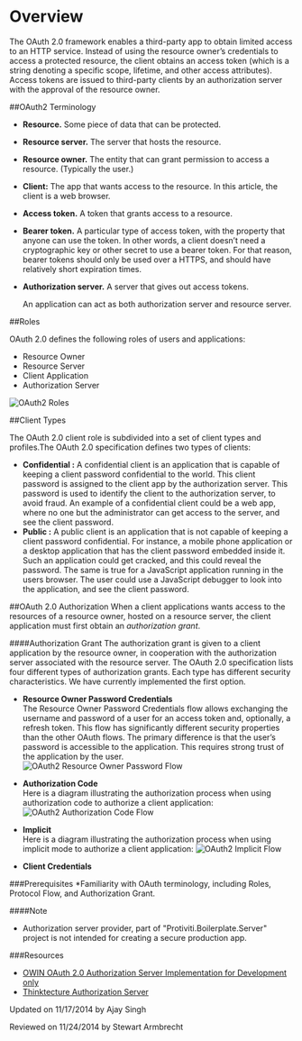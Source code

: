 ﻿Overview
========
The  OAuth 2.0 framework enables a third-party app to obtain limited access to an HTTP service. 
Instead of using the resource owner’s credentials to access a protected resource, the client obtains an access token 
(which is a string denoting a specific scope, lifetime, and other access attributes). Access tokens are issued to third-party 
clients by an authorization server with the approval of the resource owner.

##OAuth2 Terminology

*   <b>Resource.</b> Some piece of data that can be protected.
*   <b>Resource server.</b> The server that hosts the resource.
*   <b>Resource owner.</b> The entity that can grant permission to access a resource. (Typically the user.)
*   <b>Client:</b> The app that wants access to the resource. In this article, the client is a web browser.
*   <b>Access token.</b> A token that grants access to a resource.
*   <b>Bearer token.</b> A particular type of access token, with the property that anyone can use the token. In other words, a client doesn’t need a cryptographic key or other secret to use a bearer token. For that reason, bearer tokens should only be used over a HTTPS, and should have relatively short expiration times.
*   <b>Authorization server.</b> A server that gives out access tokens.

    An application can act as both authorization server and resource server. 

##Roles

OAuth 2.0 defines the following roles of users and applications:

* Resource Owner
* Resource Server
* Client Application
* Authorization Server

![OAuth2 Roles](/Protiviti.Boilerplate.Docs/images/Authentication/oauth2-roles.png)

##Client Types

The OAuth 2.0 client role is subdivided into a set of client types and profiles.The OAuth 2.0 specification defines two types of clients: 

* <b>Confidential :</b>
    A confidential client is an application that is capable of keeping a client password confidential to the world. This client password is assigned to the client app by the authorization server. This password is used to identify the client to the authorization server, to avoid fraud. An example of a confidential client could be a web app, where no one but the administrator can get access to the server, and see the client password.
* <b>Public :</b>
A public client is an application that is not capable of keeping a client password confidential. For instance, a mobile phone application or a desktop application that has the client password embedded inside it. Such an application could get cracked, and this could reveal the password. The same is true for a JavaScript application running in the users browser. The user could use a JavaScript debugger to look into the application, and see the client password.


##OAuth 2.0 Authorization
When a client applications wants access to the resources of a resource owner, hosted on a resource server, the client application must first obtain an <i>authorization grant</i>. 

####Authorization Grant
The authorization grant is given to a client application by the resource owner, in cooperation with the authorization server associated with the resource server.
The OAuth 2.0 specification lists four different types of authorization grants. Each type has different security characteristics. We have currently implemented the first option.
    
* <b>Resource Owner Password Credentials</b><br />
The Resource Owner Password Credentials flow allows exchanging the username and password of a user for an access token and, optionally, a refresh token. This flow has significantly different security properties than the other OAuth flows. The primary difference is that the user’s password is accessible to the application. This requires strong trust of the application by the user.
<br />![OAuth2 Resource Owner Password Flow](/Protiviti.Boilerplate.Docs/images/Authentication/ResourceOwnerPasswordFlow.png)

* <b>Authorization Code</b><br />
Here is a diagram illustrating the authorization process when using authorization code to authorize a client application:
![OAuth2 Authorization Code Flow](/Protiviti.Boilerplate.Docs/images/Authentication/authorization-auth-code.png)

* <b>Implicit</b><br />
Here is a diagram illustrating the authorization process when using implicit mode to authorize a client application:
![OAuth2 Implicit Flow](/Protiviti.Boilerplate.Docs/images/Authentication/authorization-implicit.png)

* <b>Client Credentials</b> 

###Prerequisites
*Familiarity with OAuth terminology, including Roles, Protocol Flow, and Authorization Grant.

####Note
* Authorization server provider, part of "Protiviti.Boilerplate.Server" project is not intended for creating a secure production app.

###Resources
* [OWIN OAuth 2.0 Authorization Server Implementation for Development only](http://www.asp.net/aspnet/overview/owin-and-katana/owin-oauth-20-authorization-server)
* [Thinktecture Authorization Server](https://github.com/thinktecture/Thinktecture.AuthorizationServer)

<p class="updated">Updated on 11/17/2014 by Ajay Singh</p>
<p class="reviewed">Reviewed on 11/24/2014 by Stewart Armbrecht</p>
